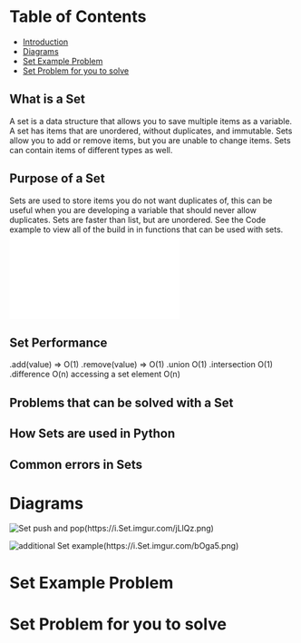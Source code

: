 # Table of Contents
- [Introduction](#Introduction)
- [Diagrams](#Diagrams)
- [Set Example Problem](#Set-Example-Problem)
- [Set Problem for you to solve](#Set-Problem-for-you-to-solve)

## What is a Set
A set is a data structure that allows you to save multiple items as a variable. A set has items that are unordered, without duplicates, and immutable. Sets allow you to add or remove items, but you are unable to change items. Sets can contain items of different types as well.


## Purpose of a Set
Sets are used to store items you do not want duplicates of, this can be useful when you are developing a variable that should never allow duplicates. Sets are faster than list, but are unordered. See the Code example to view all of the build in
in functions that can be used with sets. 
![Code example](SetIntro.py)

## Set Performance

.add(value) => O(1)
.remove(value) => O(1)
.union O(1)
.intersection O(1)
.difference O(n)
accessing a set element O(n)

## Problems that can be solved with a Set


## How Sets are used in Python


## Common errors in Sets



# Diagrams


![Set push and pop(https://i.Set.imgur.com/jLlQz.png)]()

![additional Set example(https://i.Set.imgur.com/bOga5.png)]()

# Set Example Problem


# Set Problem for you to solve
